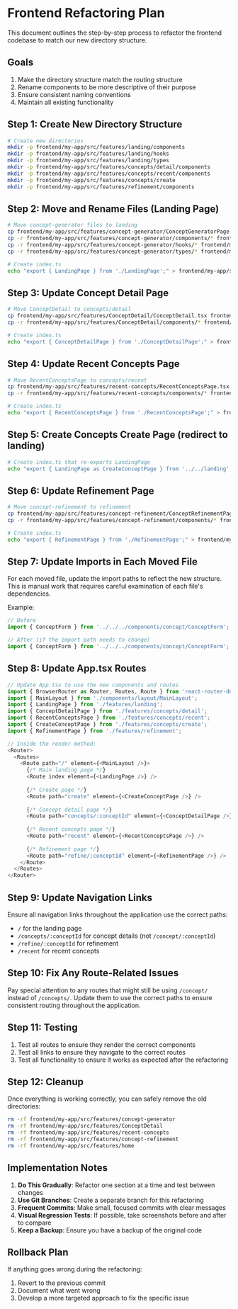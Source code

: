 # Frontend Refactoring Plan

This document outlines the step-by-step process to refactor the frontend codebase to match our new directory structure.

## Goals

1. Make the directory structure match the routing structure
2. Rename components to be more descriptive of their purpose
3. Ensure consistent naming conventions
4. Maintain all existing functionality

## Step 1: Create New Directory Structure

```bash
# Create new directories
mkdir -p frontend/my-app/src/features/landing/components
mkdir -p frontend/my-app/src/features/landing/hooks
mkdir -p frontend/my-app/src/features/landing/types
mkdir -p frontend/my-app/src/features/concepts/detail/components
mkdir -p frontend/my-app/src/features/concepts/recent/components
mkdir -p frontend/my-app/src/features/concepts/create
mkdir -p frontend/my-app/src/features/refinement/components
```

## Step 2: Move and Rename Files (Landing Page)

```bash
# Move concept-generator files to landing
cp frontend/my-app/src/features/concept-generator/ConceptGeneratorPage.tsx frontend/my-app/src/features/landing/LandingPage.tsx
cp -r frontend/my-app/src/features/concept-generator/components/* frontend/my-app/src/features/landing/components/
cp -r frontend/my-app/src/features/concept-generator/hooks/* frontend/my-app/src/features/landing/hooks/
cp -r frontend/my-app/src/features/concept-generator/types/* frontend/my-app/src/features/landing/types/

# Create index.ts
echo "export { LandingPage } from './LandingPage';" > frontend/my-app/src/features/landing/index.ts
```

## Step 3: Update Concept Detail Page

```bash
# Move ConceptDetail to concepts/detail
cp frontend/my-app/src/features/ConceptDetail/ConceptDetail.tsx frontend/my-app/src/features/concepts/detail/ConceptDetailPage.tsx
cp -r frontend/my-app/src/features/ConceptDetail/components/* frontend/my-app/src/features/concepts/detail/components/

# Create index.ts
echo "export { ConceptDetailPage } from './ConceptDetailPage';" > frontend/my-app/src/features/concepts/detail/index.ts
```

## Step 4: Update Recent Concepts Page

```bash
# Move RecentConceptsPage to concepts/recent
cp frontend/my-app/src/features/recent-concepts/RecentConceptsPage.tsx frontend/my-app/src/features/concepts/recent/RecentConceptsPage.tsx
cp -r frontend/my-app/src/features/recent-concepts/components/* frontend/my-app/src/features/concepts/recent/components/

# Create index.ts
echo "export { RecentConceptsPage } from './RecentConceptsPage';" > frontend/my-app/src/features/concepts/recent/index.ts
```

## Step 5: Create Concepts Create Page (redirect to landing)

```bash
# Create index.ts that re-exports LandingPage
echo "export { LandingPage as CreateConceptPage } from '../../landing';" > frontend/my-app/src/features/concepts/create/index.ts
```

## Step 6: Update Refinement Page

```bash
# Move concept-refinement to refinement
cp frontend/my-app/src/features/concept-refinement/ConceptRefinementPage.tsx frontend/my-app/src/features/refinement/RefinementPage.tsx
cp -r frontend/my-app/src/features/concept-refinement/components/* frontend/my-app/src/features/refinement/components/

# Create index.ts
echo "export { RefinementPage } from './RefinementPage';" > frontend/my-app/src/features/refinement/index.ts
```

## Step 7: Update Imports in Each Moved File

For each moved file, update the import paths to reflect the new structure. This is manual work that requires careful examination of each file's dependencies.

Example:
```typescript
// Before
import { ConceptForm } from '../../../components/concept/ConceptForm';

// After (if the import path needs to change)
import { ConceptForm } from '../../../components/concept/ConceptForm';
```

## Step 8: Update App.tsx Routes

```typescript
// Update App.tsx to use the new components and routes
import { BrowserRouter as Router, Routes, Route } from 'react-router-dom';
import { MainLayout } from './components/layout/MainLayout';
import { LandingPage } from './features/landing';
import { ConceptDetailPage } from './features/concepts/detail';
import { RecentConceptsPage } from './features/concepts/recent';
import { CreateConceptPage } from './features/concepts/create';
import { RefinementPage } from './features/refinement';

// Inside the render method:
<Router>
  <Routes>
    <Route path="/" element={<MainLayout />}>
      {/* Main landing page */}
      <Route index element={<LandingPage />} />
      
      {/* Create page */}
      <Route path="create" element={<CreateConceptPage />} />
      
      {/* Concept detail page */}
      <Route path="concepts/:conceptId" element={<ConceptDetailPage />} />
      
      {/* Recent concepts page */}
      <Route path="recent" element={<RecentConceptsPage />} />
      
      {/* Refinement page */}
      <Route path="refine/:conceptId" element={<RefinementPage />} />
    </Route>
  </Routes>
</Router>
```

## Step 9: Update Navigation Links

Ensure all navigation links throughout the application use the correct paths:

- `/` for the landing page
- `/concepts/:conceptId` for concept details (not `/concept/:conceptId`)
- `/refine/:conceptId` for refinement
- `/recent` for recent concepts

## Step 10: Fix Any Route-Related Issues

Pay special attention to any routes that might still be using `/concept/` instead of `/concepts/`. Update them to use the correct paths to ensure consistent routing throughout the application.

## Step 11: Testing

1. Test all routes to ensure they render the correct components
2. Test all links to ensure they navigate to the correct routes
3. Test all functionality to ensure it works as expected after the refactoring

## Step 12: Cleanup

Once everything is working correctly, you can safely remove the old directories:

```bash
rm -rf frontend/my-app/src/features/concept-generator
rm -rf frontend/my-app/src/features/ConceptDetail
rm -rf frontend/my-app/src/features/recent-concepts
rm -rf frontend/my-app/src/features/concept-refinement
rm -rf frontend/my-app/src/features/home
```

## Implementation Notes

1. **Do This Gradually**: Refactor one section at a time and test between changes
2. **Use Git Branches**: Create a separate branch for this refactoring
3. **Frequent Commits**: Make small, focused commits with clear messages
4. **Visual Regression Tests**: If possible, take screenshots before and after to compare
5. **Keep a Backup**: Ensure you have a backup of the original code

## Rollback Plan

If anything goes wrong during the refactoring:

1. Revert to the previous commit
2. Document what went wrong
3. Develop a more targeted approach to fix the specific issue 